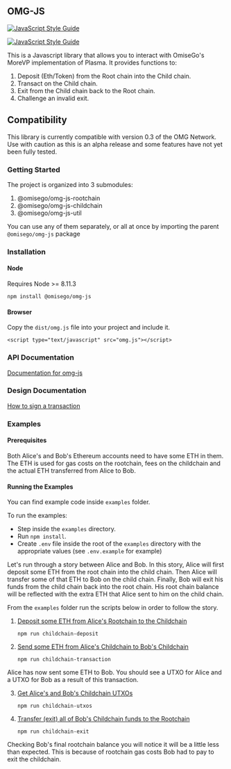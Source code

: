 ## OMG-JS 
[![JavaScript Style Guide](https://img.shields.io/badge/code_style-standard-brightgreen.svg)](https://standardjs.com)

[![JavaScript Style Guide](https://cdn.rawgit.com/standard/standard/master/badge.svg)](https://github.com/standard/standard)

This is a Javascript library that allows you to interact with OmiseGo's MoreVP implementation of Plasma. It provides functions to:

1. Deposit (Eth/Token) from the Root chain into the Child chain.
2. Transact on the Child chain.
3. Exit from the Child chain back to the Root chain.
4. Challenge an invalid exit.

## Compatibility

This library is currently compatible with version 0.3 of the OMG Network.
Use with caution as this is an alpha release and some features have not yet been fully tested.

### Getting Started

The project is organized into 3 submodules:

1. @omisego/omg-js-rootchain
2. @omisego/omg-js-childchain
3. @omisego/omg-js-util

You can use any of them separately, or all at once by importing the parent `@omisego/omg-js` package

### Installation

#### Node
Requires Node >= 8.11.3
```
npm install @omisego/omg-js
```


#### Browser
Copy the `dist/omg.js` file into your project and include it.
```
<script type="text/javascript" src="omg.js"></script>
```


### API Documentation

[Documentation for omg-js ](http://omisego.github.io/omg-js)

### Design Documentation

[How to sign a transaction](/integration-docs/signing-methods.md)

### Examples

#### Prerequisites

Both Alice's and Bob's Ethereum accounts need to have some ETH in them. The ETH is used for gas costs on the rootchain, fees on the childchain and the actual ETH transferred from Alice to Bob.

#### Running the Examples

You can find example code inside `examples` folder. 

To run the examples:
- Step inside the `examples` directory.
- Run `npm install`.
- Create `.env` file inside the root of the `examples` directory with the appropriate values (see `.env.example` for example)

Let's run through a story between Alice and Bob. In this story, Alice will first deposit some ETH from the root chain into the child chain. Then Alice will transfer some of that ETH to Bob on the child chain. Finally, Bob will exit his funds from the child chain back into the root chain. His root chain balance will be reflected with the extra ETH that Alice sent to him on the child chain.

From the `examples` folder run the scripts below in order to follow the story.

1. [Deposit some ETH from Alice's Rootchain to the Childchain](examples/childchain-deposit.js)
    
    `npm run childchain-deposit`

2. [Send some ETH from Alice's Childchain to Bob's Childchain](examples/childchain-transaction.js)
    
    `npm run childchain-transaction`

Alice has now sent some ETH to Bob. You should see a UTXO for Alice and a UTXO for Bob as a result of this transaction.

3. [Get Alice's and Bob's Childchain UTXOs](examples/childchain-utxos.js)

    `npm run childchain-utxos`

4. [Transfer (exit) all of Bob's Childchain funds to the Rootchain](examples/childchain-exit.js)

    `npm run childchain-exit`

Checking Bob's final rootchain balance you will notice it will be a little less than expected. This is because of rootchain gas costs Bob had to pay to exit the childchain.


